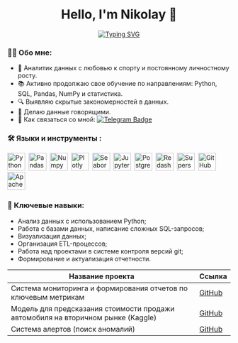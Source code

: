 
<div align="center">

#  Hello, I'm  Nikolay 👋

</div>

<div align="center">

[![Typing SVG](https://readme-typing-svg.herokuapp.com?font=Montserrat&size=30&pause=10&color=F7F7F7&center=true&width=435&lines=Data+Analyst+%F0%9F%94%A5)](https://git.io/typing-svg)

</div>

### :man_technologist: Обо мне:
- 👀 Аналитик данных с любовью к спорту и постоянному личностному росту.
- 📚 Активно продолжаю свое обучение по направлениям: Python, SQL, Pandas, NumPy и статистика.
- 🔍 Выявляю скрытые закономерностей в данных.
- 📣 Делаю данные говорящими.
- 📲 Как связаться со мной: [![Telegram Badge](https://img.shields.io/badge/Telegram-blue?logo=telegram&logoColor=white)](https://t.me/abramkin_n)


### :hammer_and_wrench: Языки и инструменты :
<div>
  <img src="https://img.shields.io/badge/python-black?logo=python&style=for-the-badge" title="Python" alt="Python" height="40"/>&nbsp;
  <img src="https://img.shields.io/badge/pandas-black?logo=pandas&logoColor=blue&style=for-the-badge" title="Pandas" alt="Pandas" height="40"/>&nbsp;
  <img src="https://img.shields.io/badge/numpy-black?logo=numpy&logoColor=blue&style=for-the-badge" title="Numpy" alt="Numpy" height="40"/>&nbsp;
  <img src="https://img.shields.io/badge/plotly-black?logo=plotly&logoColor=blue&style=for-the-badge" title="Plotly" alt="Plotly" height="40"/>&nbsp;
  <img src="https://img.shields.io/badge/seaborn-black?logo=plotly&logoColor=blue&style=for-the-badge" title="Seaborn" alt="Seaborn" height="40"/>&nbsp;
  <img src="https://img.shields.io/badge/Jupyter_notebook-black?logo=Jupyter&style=for-the-badge" title="Jupyter" alt="Jupyter" height="40"/>&nbsp;
  <img src="https://img.shields.io/badge/PostgreSQL-black?logo=PostgreSQL&s&style=for-the-badge" title="PostgreSQL" alt="PostgreSQL" height="40"/>&nbsp;
  <img src="https://img.shields.io/badge/redash-black?logo=redash&logoColor=black&style=for-the-badge" title="Redash" alt="Redash" height="40"/>&nbsp;
  <img src="https://img.shields.io/badge/Superset-black?logo=Superset&s&logoColor=white&style=for-the-badge" title="Superset" alt="Superset" height="40"/>&nbsp;
  <img src="https://img.shields.io/badge/github-black?logo=github&logoColor=white&style=for-the-badge" title="GitHub" alt="GitHub" height="40"/>&nbsp;
  <img src="https://img.shields.io/badge/Apache Airflow-black?logo=Apache Airflow&style=for-the-badge" title="Apache Airflow" alt="Apache Airflow" height="40"/>&nbsp;



</div>

###  🫡 Ключевые навыки:
- Анализ данных с использованием Python;
- Работа с базами данных, написание сложных SQL-запросов;
- Визуализация данных;
- Организация ETL-процессов;
- Работа над проектами в системе контроля версий git;
- Формирование и актуализация отчетности.



|Название проекта|Ссылка|
|----------------|-----------------|
|Система мониторинга и формирования отчетов по ключевым метрикам | [GitHub](https://github.com/abramkin-n/daily-report-telegram) |
|Модель для предсказания стоимости продажи автомобиля на вторичном рынке (Kaggle) | [GitHub](https://github.com/abramkin-n/kaggle-used-cars-price-prediction) |
|Cистема алертов (поиск аномалий) | [GitHub](https://github.com/abramkin-n/alert-system) |

<!---
abramkin-n/abramkin-n is a ✨ special ✨ repository because its `README.md` (this file) appears on your GitHub profile.
You can click the Preview link to take a look at your changes.
--->
